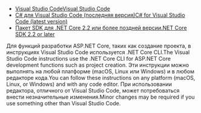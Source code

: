 * [<span data-ttu-id="50e43-101">Visual Studio Code</span><span class="sxs-lookup"><span data-stu-id="50e43-101">Visual Studio Code</span></span>](https://code.visualstudio.com/download)
* [<span data-ttu-id="50e43-102">C# для Visual Studio Code (последняя версия)</span><span class="sxs-lookup"><span data-stu-id="50e43-102">C# for Visual Studio Code (latest version)</span></span>](https://marketplace.visualstudio.com/items?itemName=ms-dotnettools.csharp)
* [<span data-ttu-id="50e43-103">Пакет SDK для .NET Core 2.2 или более поздней версии</span><span class="sxs-lookup"><span data-stu-id="50e43-103">.NET Core SDK 2.2 or later</span></span>](https://dotnet.microsoft.com/download/dotnet-core)

<span data-ttu-id="50e43-104">Для функций разработки ASP.NET Core, таких как создание проекта, в инструкциях Visual Studio Code используется .NET Core CLI.</span><span class="sxs-lookup"><span data-stu-id="50e43-104">The Visual Studio Code instructions use the .NET Core CLI for ASP.NET Core development functions such as project creation.</span></span> <span data-ttu-id="50e43-105">Эти инструкции можно выполнять на любой платформе (macOS, Linux или Windows) и в любом редакторе кода.</span><span class="sxs-lookup"><span data-stu-id="50e43-105">You can follow these instructions on any platform (macOS, Linux, or Windows) and with any code editor.</span></span> <span data-ttu-id="50e43-106">При использовании редактора, отличного от Visual Studio Code, может потребоваться внести незначительные изменения.</span><span class="sxs-lookup"><span data-stu-id="50e43-106">Minor changes may be required if you use something other than Visual Studio Code.</span></span>
